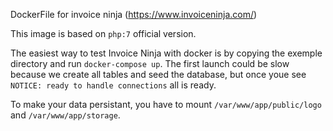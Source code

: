 DockerFile for invoice ninja (https://www.invoiceninja.com/)

This image is based on `php:7` official version.

The easiest way to test Invoice Ninja with docker is by copying the exemple directory and run `docker-compose up`.
The first launch could be slow because we create all tables and seed the database, but once youe see `NOTICE: ready to handle connections` all is ready.

To make your data persistant, you have to mount `/var/www/app/public/logo` and `/var/www/app/storage`.
